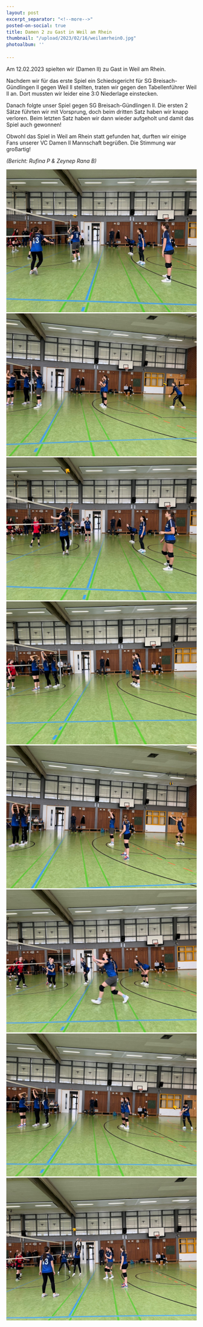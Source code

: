 ```yaml
---
layout: post
excerpt_separator: "<!--more-->"
posted-on-social: true
title: Damen 2 zu Gast in Weil am Rhein
thumbnail: "/upload/2023/02/16/weilamrhein0.jpg"
photoalbum: ''

---
```

Am 12.02.2023 spielten wir (Damen ll) zu Gast in Weil am Rhein. 

Nachdem wir für das erste Spiel ein Schiedsgericht für SG Breisach-Gündlingen ll gegen Weil ll stellten, traten wir gegen den Tabellenführer Weil ll an. Dort mussten wir leider eine 3:0 Niederlage einstecken.

Danach folgte unser Spiel gegen SG Breisach-Gündlingen ll. Die ersten 2 Sätze führten wir mit Vorsprung, doch beim dritten Satz haben wir knapp verloren. Beim letzten Satz haben wir dann wieder aufgeholt und damit das Spiel auch gewonnen! 

Obwohl das Spiel in Weil am Rhein statt gefunden hat, durften wir einige Fans unserer VC Damen ll Mannschaft begrüßen. Die Stimmung war großartig! 

_(Bericht: Rufina P & Zeynep Rana B)_

![](/upload/2023/02/16/weilamrhein1.jpg)![](/upload/2023/02/16/weilamrhein2.jpg)![](/upload/2023/02/16/weilamrhein3.jpg)![](/upload/2023/02/16/weilamrhein4.jpg)![](/upload/2023/02/16/weilamrhein5.jpg)![](/upload/2023/02/16/weilamrhein6.jpg)![](/upload/2023/02/16/weilamrhein7.jpg)![](/upload/2023/02/16/weilamrhein8.jpg)
